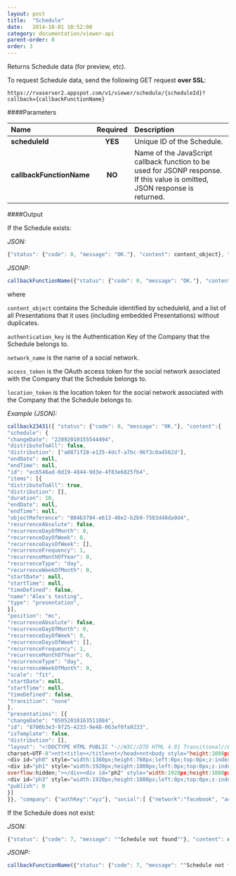 ```yaml
---
layout: post
title:  "Schedule"
date:   2014-10-01 10:52:00
category: documentation/viewer-api
parent-order: 0
order: 3
---
```


Returns Schedule data (for preview, etc).

To request Schedule data, send the following GET request **over SSL**:

`https://rvaserver2.appspot.com/v1/viewer/schedule/{scheduleId}?callback={callbackFunctionName}`

####Parameters

| Name    | Required | Description |
|:--------|:--------:|:------------|
| **scheduleId**  |  **YES**  | Unique ID of the Schedule. |
| **callbackFunctionName**  |  **NO**  | Name of the JavaScript callback function to be used for JSONP response. If this value is omitted, JSON response is returned. |

####Output

If the Schedule exists:

*JSON:*

```javascript
{"status": {"code": 0, "message": "OK."}, "content": content_object}, "company": {"authKey": authentication_key}, "social":[ {"network":network_name, "access": access_token, "location": location_token}, ... ]}
```

*JSONP:*

```javascript
callbackFunctionName({"status": {"code": 0, "message": "OK."}, "content": content_object}, "company": {"authKey": authentication_key}, "social":[ {"network":network_name, "access": access_token, "location": location_token}, ... ]});
```

where

`content_object` contains the Schedule identified by scheduleId, and a list of all Presentations that it uses (including embedded Presentations) without duplicates.

`authentication_key` is the Authentication Key of the Company that the Schedule belongs to.

`network_name` is the name of a social network.

`access_token` is the OAuth access token for the social network associated with the Company that the Schedule belongs to.

`location_token` is the location token for the social network associated with the Company that the Schedule belongs to.

*Example (JSON):*

```javascript
callback23431({ "status": {"code": 0, "message": "OK."}, "content":{
"schedule": {
"changeDate": "22092010155544494",
"distributeToAll": false,
"distribution": ["a0871f28-e125-4dc7-a7bc-96f3c0a4562d"],
"endDate": null,
"endTime": null,
"id": "ec6546ad-0d19-4844-9d3e-4f83e6825fb4",
"items": [{
"distributeToAll": true,
"distribution": [],
"duration": 10,
"endDate": null,
"endTime": null,
"objectReference": "804b3784-e613-48e2-b2b9-7583d48da9d4",
"recurrenceAbsolute": false,
"recurrenceDayOfMonth": 0,
"recurrenceDayOfWeek": 0,
"recurrenceDaysOfWeek": [],
"recurrenceFrequency": 1,
"recurrenceMonthOfYear": 0,
"recurrenceType": "day",
"recurrenceWeekOfMonth": 0,
"startDate": null,
"startTime": null,
"timeDefined": false,
"name":"Alex's testing",
"type": "presentation",
}],
"position": "mc",
"recurrenceAbsolute": false,
"recurrenceDayOfMonth": 0,
"recurrenceDayOfWeek": 0,
"recurrenceDaysOfWeek": [],
"recurrenceFrequency": 1,
"recurrenceMonthOfYear": 0,
"recurrenceType": "day",
"recurrenceWeekOfMonth": 0,
"scale": "fit",
"startDate": null,
"startTime": null,
"timeDefined": false,
"transition": "none"
},
"presentations": [{
"changeDate": "05052010163511084",
"id": "8780b3e3-9725-4233-9e48-063ef0fa9233",
"isTemplate": false,
"distribution": [],
"layout": "<!DOCTYPE HTML PUBLIC "-//W3C//DTD HTML 4.01 Transitional//EN">n<html>nt<head>ntt<meta http-equiv="content-type" content="text/html;
charset=UTF-8">ntt<title></title>nt</head>nnt<body style="height:1080px;width:1920px; margin: 0; overflow: hidden;" >nt
<div id="ph0" style="width:1360px;height:768px;left:0px;top:0px;z-index:0;position:absolute;overflow:hidden;"></div>
<div id="ph1" style="width:1920px;height:1080px;left:0px;top:0px;z-index:1;position:absolute;
overflow:hidden;"></div><div id="ph2" style="width:1920px;height:1080px;left:0px;top:0px;z-index:1;position:absolute;overflow:hidden;"></div>
<div id="ph3" style="width:1920px;height:1080px;left:0px;top:0px;z-index:1;position:absolute;overflow:hidden;"></div></body>n</html>n",
"publish": 0
}]
}}, "company": {"authKey":"xyz"}, "social":[ {"network":"facebook", "access": "ABCD1234", "location": null}, {"network": "foursquare", "access": "XYZ09876", "location": "sa232312edf00sd"}]});
```

If the Schedule does not exist:

*JSON:*

```javascript
{"status": {"code": 7, "message": ""Schedule not found""}, "content": null}, "company": null, "social":null}
```

*JSONP:*

```javascript
callbackFunctionName({"status": {"code": 7, "message": ""Schedule not found""}, "content": null}, "company": null, "social":null});
```